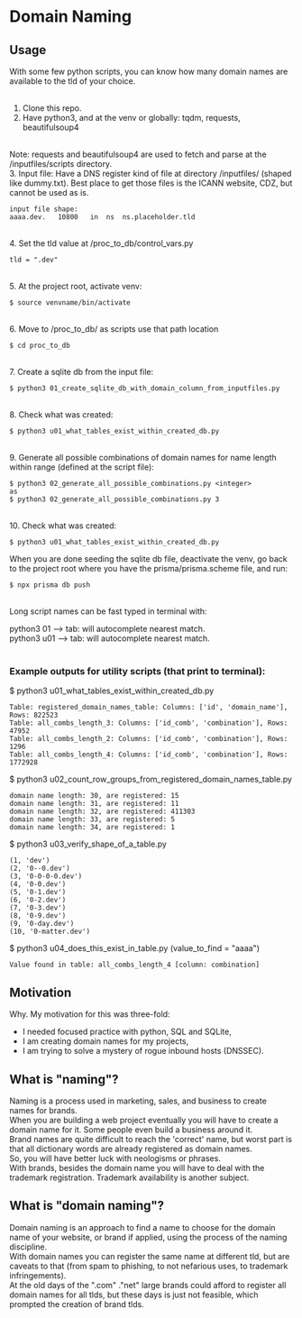 # Domain Naming

## Usage
With some few python scripts, you can know how many domain names are available to the tld of your choice.  
<br>
1. Clone this repo.
2. Have python3, and at the venv or globally: tqdm, requests, beautifulsoup4
<br>
Note: requests and beautifulsoup4 are used to fetch and parse at the /inputfiles/scripts directory. 
<br>
3. Input file: Have a DNS register kind of file at directory /inputfiles/ (shaped like dummy.txt). Best place to get those files is the ICANN website, CDZ, but cannot be used as is.

```
input file shape:
aaaa.dev.	10800	in	ns	ns.placeholder.tld
```
<br>
4. Set the tld value at /proc_to_db/control_vars.py

```
tld = ".dev"
```
<br>
5. At the project root, activate venv:

```
$ source venvname/bin/activate
```
<br>
6. Move to /proc_to_db/ as scripts use that path location

```
$ cd proc_to_db
```
<br>
7. Create a sqlite db from the input file:

```
$ python3 01_create_sqlite_db_with_domain_column_from_inputfiles.py
```
<br>
8. Check what was created: 

```
$ python3 u01_what_tables_exist_within_created_db.py
```
<br>
9. Generate all possible combinations of domain names for name length <integer> within range (defined at the script file):

```
$ python3 02_generate_all_possible_combinations.py <integer>
as
$ python3 02_generate_all_possible_combinations.py 3
```
<br>
10. Check what was created: 

```
$ python3 u01_what_tables_exist_within_created_db.py
```

When you are done seeding the sqlite db file, deactivate the venv, go back to the project root where you have the prisma/prisma.scheme file, and run:

```
$ npx prisma db push
```

<br>
Long script names can be fast typed in terminal with:  

python3 01 --> tab: will autocomplete nearest match.  
python3 u01 --> tab: will autocomplete nearest match.  
<br>

### Example outputs for utility scripts (that print to terminal):

$ python3 u01_what_tables_exist_within_created_db.py
```
Table: registered_domain_names_table: Columns: ['id', 'domain_name'], Rows: 822523
Table: all_combs_length_3: Columns: ['id_comb', 'combination'], Rows: 47952
Table: all_combs_length_2: Columns: ['id_comb', 'combination'], Rows: 1296
Table: all_combs_length_4: Columns: ['id_comb', 'combination'], Rows: 1772928
```

$ python3 u02_count_row_groups_from_registered_domain_names_table.py

```
domain name length: 30, are registered: 15
domain name length: 31, are registered: 11
domain name length: 32, are registered: 411303
domain name length: 33, are registered: 5
domain name length: 34, are registered: 1
```

$ python3 u03_verify_shape_of_a_table.py

```
(1, 'dev')
(2, '0--0.dev')
(3, '0-0-0-0.dev')
(4, '0-0.dev')
(5, '0-1.dev')
(6, '0-2.dev')
(7, '0-3.dev')
(8, '0-9.dev')
(9, '0-day.dev')
(10, '0-matter.dev')
```

$ python3 u04_does_this_exist_in_table.py
(value_to_find = "aaaa")

```
Value found in table: all_combs_length_4 [column: combination]
```

## Motivation
Why. My motivation for this was three-fold: 
* I needed focused practice with python, SQL and SQLite,
* I am creating domain names for my projects,
* I am trying to solve a mystery of rogue inbound hosts (DNSSEC).

## What is "naming"?
Naming is a process used in marketing, sales, and business to create names for brands.  
When you are building a web project eventually you will have to create a domain name for it. Some people even build a business around it.  
Brand names are quite difficult to reach the 'correct' name, but worst part is that all dictionary words are already registered as domain names.  
So, you will have better luck with neologisms or phrases.  
With brands, besides the domain name you will have to deal with the trademark registration. Trademark availability is another subject.  

## What is "domain naming"?
Domain naming is an approach to find a name to choose for the domain name of your website, or brand if applied, using the process of the naming discipline.  
With domain names you can register the same name at different tld, but are caveats to that (from spam to phishing, to not nefarious uses, to trademark infringements).  
At the old days of the ".com" ."net" large brands could afford to register all domain names for all tlds, but these days is just not feasible, which prompted the creation of brand tlds. 
